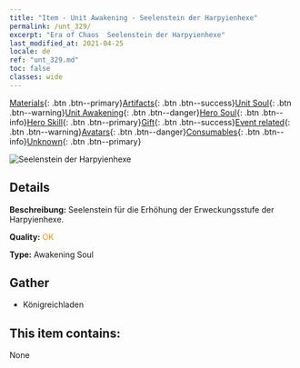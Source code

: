 ```yaml
---
title: "Item - Unit Awakening - Seelenstein der Harpyienhexe"
permalink: /unt_329/
excerpt: "Era of Chaos  Seelenstein der Harpyienhexe"
last_modified_at: 2021-04-25
locale: de
ref: "unt_329.md"
toc: false
classes: wide
---
```

 [Materials](/ItemsDE/){: .btn .btn--primary}[Artifacts](/ItemsDE/Artifacts/){: .btn .btn--success}[Unit Soul](/ItemsDE/UnitSoul/){: .btn .btn--warning}[Unit Awakening](/ItemsDE/UnitAwakening/){: .btn .btn--danger}[Hero Soul](/ItemsDE/HeroSoul/){: .btn .btn--info}[Hero Skill](/ItemsDE/HeroSkill/){: .btn .btn--primary}[Gift](/ItemsDE/Gift/){: .btn .btn--success}[Event related](/ItemsDE/Events/){: .btn .btn--warning}[Avatars](/ItemsDE/Avatars/){: .btn .btn--danger}[Consumables](/ItemsDE/Consumables/){: .btn .btn--info}[Unknown](/ItemsDE/Unknown/){: .btn .btn--primary}

 ![Seelenstein der Harpyienhexe](/images/u/tia_yingshenren.jpg)

## Details
 **Beschreibung:** Seelenstein für die Erhöhung der Erweckungsstufe der Harpyienhexe.

 **Quality:** <span style="color: #FF8C00">OK</span>

 **Type:** Awakening Soul

## Gather

*    Königreichladen 

## This item contains:

  None

